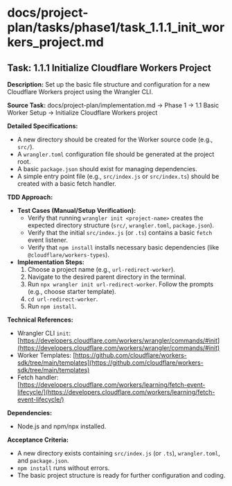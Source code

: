 # docs/project-plan/tasks/phase1/task_1.1.1_init_workers_project.md

## Task: 1.1.1 Initialize Cloudflare Workers Project

**Description:**
Set up the basic file structure and configuration for a new Cloudflare Workers project using the Wrangler CLI.

**Source Task:**
docs/project-plan/implementation.md -> Phase 1 -> 1.1 Basic Worker Setup -> Initialize Cloudflare Workers project

**Detailed Specifications:**
- A new directory should be created for the Worker source code (e.g., `src/`).
- A `wrangler.toml` configuration file should be generated at the project root.
- A basic `package.json` should exist for managing dependencies.
- A simple entry point file (e.g., `src/index.js` or `src/index.ts`) should be created with a basic fetch handler.

**TDD Approach:**

*   **Test Cases (Manual/Setup Verification):**
    *   Verify that running `wrangler init <project-name>` creates the expected directory structure (`src/`, `wrangler.toml`, `package.json`).
    *   Verify that the initial `src/index.js` (or `.ts`) contains a basic `fetch` event listener.
    *   Verify that `npm install` installs necessary basic dependencies (like `@cloudflare/workers-types`).
*   **Implementation Steps:**
    1.  Choose a project name (e.g., `url-redirect-worker`).
    2.  Navigate to the desired parent directory in the terminal.
    3.  Run `npx wrangler init url-redirect-worker`. Follow the prompts (e.g., choose starter template).
    4.  `cd url-redirect-worker`.
    5.  Run `npm install`.

**Technical References:**
- Wrangler CLI `init`: [https://developers.cloudflare.com/workers/wrangler/commands/#init](https://developers.cloudflare.com/workers/wrangler/commands/#init)
- Worker Templates: [https://github.com/cloudflare/workers-sdk/tree/main/templates](https://github.com/cloudflare/workers-sdk/tree/main/templates)
- Fetch handler: [https://developers.cloudflare.com/workers/learning/fetch-event-lifecycle/](https://developers.cloudflare.com/workers/learning/fetch-event-lifecycle/)

**Dependencies:**
- Node.js and npm/npx installed.

**Acceptance Criteria:**
- A new directory exists containing `src/index.js` (or `.ts`), `wrangler.toml`, and `package.json`.
- `npm install` runs without errors.
- The basic project structure is ready for further configuration and coding. 